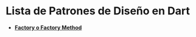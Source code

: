 # Lista de Patrones de Diseño en Dart
* [**Factory o Factory Method**](https://github.com/PercyTomicha/patrones_dart/tree/main/factory_method)